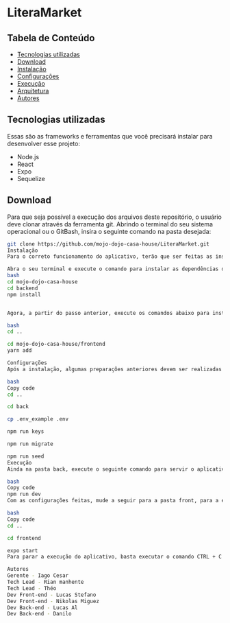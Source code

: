 # LiteraMarket


## Tabela de Conteúdo

- [Tecnologias utilizadas](#tecnologias-utilizadas)
- [Download](#download)
- [Instalação](#instalação)
- [Configurações](#configurações)
- [Execução](#execução)
- [Arquitetura](#arquitetura)
- [Autores](#autores)

## Tecnologias utilizadas

Essas são as frameworks e ferramentas que você precisará instalar para desenvolver esse projeto:
- Node.js
- React
- Expo
- Sequelize

## Download

Para que seja possível a execução dos arquivos deste repositório, o usuário deve clonar através da ferramenta git. Abrindo o terminal do seu sistema operacional ou o GitBash, insira o seguinte comando na pasta desejada:

```bash
git clone https://github.com/mojo-dojo-casa-house/LiteraMarket.git
Instalação
Para o correto funcionamento do aplicativo, terão que ser feitas as instalações das dependências, tanto da pasta back-end, quanto da pasta front-end. Para isso entre na pasta que foi clonada pelo comando e exclua a pasta .git:

Abra o seu terminal e execute o comando para instalar as dependências da pasta de back-end do projeto denominada back.
bash
cd mojo-dojo-casa-house
cd backend
npm install 


Agora, a partir do passo anterior, execute os comandos abaixo para instalar as dependências da pasta de front-end do projeto denominada front.

bash
cd ..

cd mojo-dojo-casa-house/frontend
yarn add

Configurações
Após a instalação, algumas preparações anteriores devem ser realizadas na pasta back. A partir dos comandos abaixo, será feita a configuração da pasta back-end:

bash
Copy code
cd ..

cd back

cp .env_example .env

npm run keys

npm run migrate

npm run seed
Execução
Ainda na pasta back, execute o seguinte comando para servir o aplicativo em um servidor customizado para posterior execução no front-end:

bash
Copy code
npm run dev
Com as configurações feitas, mude a seguir para a pasta front, para a execução do aplicativo utilizando o Expo utilizando os seguintes comandos:

bash
Copy code
cd ..

cd frontend

expo start
Para parar a execução do aplicativo, basta executar o comando CTRL + C no terminal.

Autores
Gerente - Iago Cesar
Tech Lead - Rian manhente
Tech Lead - Théo
Dev Front-end - Lucas Stefano
Dev Front-end - Nikolas Miguez
Dev Back-end - Lucas Al
Dev Back-end - Danilo
